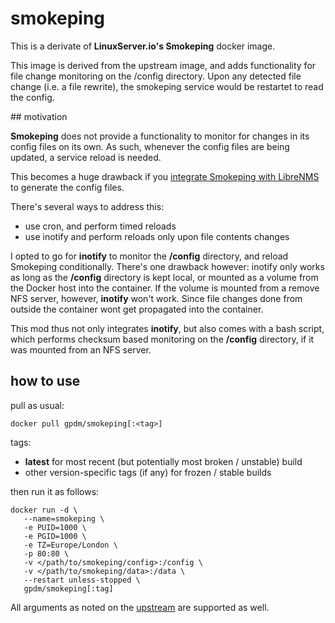 # smokeping

This is a derivate of **LinuxServer.io's Smokeping** docker image.

This image is derived from the upstream image, and adds functionality for file change monitoring on the /config directory.
Upon any detected file change (i.e. a file rewrite), the smokeping service would be restartet to read the config.

## motivation

**Smokeping** does not provide a functionality to monitor for changes in its config files on its own.
As such, whenever the config files are being updated, a service reload is needed.

This becomes a huge drawback if you [integrate Smokeping with LibreNMS](https://docs.librenms.org/Extensions/Smokeping/) to generate the config files.

There's several ways to address this:

* use cron, and perform timed reloads
* use inotify and perform reloads only upon file contents changes

I opted to go for **inotify** to monitor the **/config** directory, and reload Smokeping conditionally.
There's one drawback however: inotify only works as long as the **/config** directory is kept local, or mounted as a volume from the Docker host into the container.
If the volume is mounted from a remove NFS server, however, **inotify** won't work. Since file changes done from outside the container wont get propagated into the container. 

This mod thus not only integrates **inotify**, but also comes with a bash script, which performs checksum based monitoring on the **/config** directory, if it was mounted from an NFS server. 


## how to use

pull as usual:
 
```
docker pull gpdm/smokeping[:<tag>]
```

tags:
* **latest** for most recent (but potentially most broken / unstable) build
* other version-specific tags (if any) for frozen / stable builds

then run it as follows:

```
docker run -d \
   --name=smokeping \
   -e PUID=1000 \
   -e PGID=1000 \
   -e TZ=Europe/London \
   -p 80:80 \
   -v </path/to/smokeping/config>:/config \
   -v </path/to/smokeping/data>:/data \
   --restart unless-stopped \
   gpdm/smokeping[:tag]
```

All arguments as noted on the [upstream](https://github.com/linuxserver/docker-smokeping)  are supported as well.

